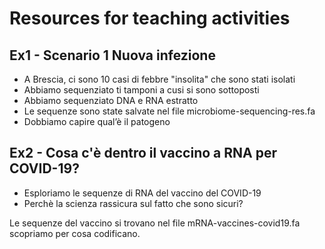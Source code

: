 # Resources for teaching activities

## Ex1 - Scenario 1 Nuova infezione

* A Brescia, ci sono 10 casi di febbre "insolita" che sono stati isolati
* Abbiamo sequenziato ti tamponi a cusi si sono sottoposti
* Abbiamo sequenziato DNA e RNA estratto
* Le sequenze sono state salvate nel file microbiome-sequencing-res.fa
* Dobbiamo capire qual’è il patogeno


## Ex2 - Cosa c'è dentro il vaccino a RNA per COVID-19?

* Esploriamo le sequenze di RNA del vaccino del COVID-19
* Perchè la scienza rassicura sul fatto che sono sicuri?

Le sequenze del vaccino si trovano nel file mRNA-vaccines-covid19.fa
scopriamo per cosa codificano.



